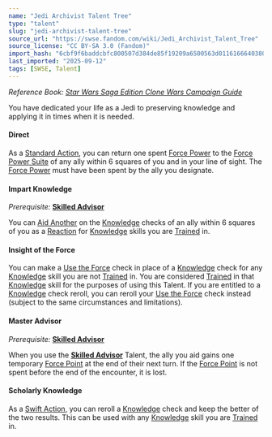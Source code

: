 ```yaml
---
name: "Jedi Archivist Talent Tree"
type: "talent"
slug: "jedi-archivist-talent-tree"
source_url: "https://swse.fandom.com/wiki/Jedi_Archivist_Talent_Tree"
source_license: "CC BY-SA 3.0 (Fandom)"
import_hash: "6cbf9f6baddcbfc800507d384de85f19209a6500563d0116166640380955d8c2"
last_imported: "2025-09-12"
tags: [SWSE, Talent]
---
```

*Reference Book: [Star Wars Saga Edition Clone Wars Campaign Guide](https://swse.fandom.com/wiki/Star_Wars_Saga_Edition_Clone_Wars_Campaign_Guide)*

You have dedicated your life as a Jedi to preserving knowledge and applying it in times when it is needed.

#### **Direct**
As a [Standard Action](https://swse.fandom.com/wiki/Standard_Action), you can return one spent [Force Power](https://swse.fandom.com/wiki/Force_Power) to the [Force Power Suite](https://swse.fandom.com/wiki/Force_Power_Suite) of any ally within 6 squares of you and in your line of sight. The [Force Power](https://swse.fandom.com/wiki/Force_Power) must have been spent by the ally you designate.

#### **Impart Knowledge**
*Prerequisite:* **[Skilled Advisor](https://swse.fandom.com/wiki/Skilled_Advisor)**

You can [Aid Another](https://swse.fandom.com/wiki/Aid_Another) on the [Knowledge](https://swse.fandom.com/wiki/Knowledge) checks of an ally within 6 squares of you as a [Reaction](https://swse.fandom.com/wiki/Reaction) for [Knowledge](https://swse.fandom.com/wiki/Knowledge) skills you are [Trained](https://swse.fandom.com/wiki/Trained) in.

#### **Insight of the Force**
You can make a [Use the Force](https://swse.fandom.com/wiki/Use_the_Force) check in place of a [Knowledge](https://swse.fandom.com/wiki/Knowledge) check for any [Knowledge](https://swse.fandom.com/wiki/Knowledge) skill you are not [Trained](https://swse.fandom.com/wiki/Trained) in. You are considered [Trained](https://swse.fandom.com/wiki/Trained) in that [Knowledge](https://swse.fandom.com/wiki/Knowledge) skill for the purposes of using this Talent. If you are entitled to a [Knowledge](https://swse.fandom.com/wiki/Knowledge) check reroll, you can reroll your [Use the Force](https://swse.fandom.com/wiki/Use_the_Force) check instead (subject to the same circumstances and limitations).

#### **Master Advisor**
*Prerequisite:* **[Skilled Advisor](https://swse.fandom.com/wiki/Skilled_Advisor)**

When you use the **[Skilled Advisor](https://swse.fandom.com/wiki/Skilled_Advisor)** Talent, the ally you aid gains one temporary [Force Point](https://swse.fandom.com/wiki/Force_Point) at the end of their next turn. If the [Force Point](https://swse.fandom.com/wiki/Force_Point) is not spent before the end of the encounter, it is lost.

#### **Scholarly Knowledge**
As a [Swift Action](https://swse.fandom.com/wiki/Swift_Action), you can reroll a [Knowledge](https://swse.fandom.com/wiki/Knowledge) check and keep the better of the two results. This can be used with any [Knowledge](https://swse.fandom.com/wiki/Knowledge) skill you are [Trained](https://swse.fandom.com/wiki/Trained) in.